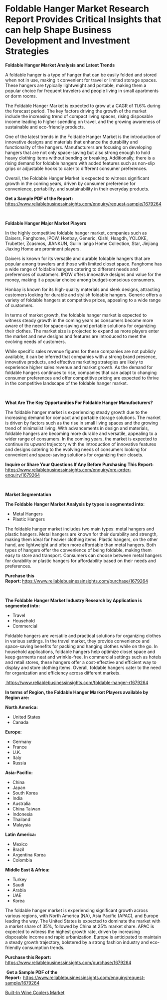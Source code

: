 <p><h1>Foldable Hanger Market Research Report Provides Critical Insights that can help Shape Business Development and Investment Strategies</h1></p><p><strong>Foldable Hanger Market Analysis and Latest Trends</strong></p>
<p><p>A foldable hanger is a type of hanger that can be easily folded and stored when not in use, making it convenient for travel or limited storage spaces. These hangers are typically lightweight and portable, making them a popular choice for frequent travelers and people living in small apartments or dorm rooms.</p><p>The Foldable Hanger Market is expected to grow at a CAGR of 11.6% during the forecast period. The key factors driving the growth of the market include the increasing trend of compact living spaces, rising disposable income leading to higher spending on travel, and the growing awareness of sustainable and eco-friendly products.</p><p>One of the latest trends in the Foldable Hanger Market is the introduction of innovative designs and materials that enhance the durability and functionality of the hangers. Manufacturers are focusing on developing hangers that are not only space-saving but also strong enough to hold heavy clothing items without bending or breaking. Additionally, there is a rising demand for foldable hangers with added features such as non-slip grips or adjustable hooks to cater to different consumer preferences.</p><p>Overall, the Foldable Hanger Market is expected to witness significant growth in the coming years, driven by consumer preference for convenience, portability, and sustainability in their everyday products.</p></p>
<p><strong>Get a Sample PDF of the Report:&nbsp;</strong> <a href="https://www.reliablebusinessinsights.com/enquiry/request-sample/1679264">https://www.reliablebusinessinsights.com/enquiry/request-sample/1679264</a></p>
<p>&nbsp;</p>
<p><strong>Foldable Hanger Major Market Players</strong></p>
<p><p>In the highly competitive foldable hanger market, companies such as Daixers, Fanghome, IPOW, Honbay, Generic, Qishi, Hsagdh, YOLOKE, Trubetter, Zcasmos, JIANKUN, Guilin Iango Home Collection, Star, Jinjiang Jiaxing Home are prominent players. </p><p>Daixers is known for its versatile and durable foldable hangers that are popular among travelers and those with limited closet space. Fanghome has a wide range of foldable hangers catering to different needs and preferences of customers. IPOW offers innovative designs and value for the money, making it a popular choice among budget-conscious consumers. </p><p>Honbay is known for its high-quality materials and sleek designs, attracting customers looking for durable and stylish foldable hangers. Generic offers a variety of foldable hangers at competitive prices, appealing to a wide range of customers. </p><p>In terms of market growth, the foldable hanger market is expected to witness steady growth in the coming years as consumers become more aware of the need for space-saving and portable solutions for organizing their clothes. The market size is projected to expand as more players enter the market and new designs and features are introduced to meet the evolving needs of customers.</p><p>While specific sales revenue figures for these companies are not publicly available, it can be inferred that companies with a strong brand presence, innovative products, and effective marketing strategies are likely to experience higher sales revenue and market growth. As the demand for foldable hangers continues to rise, companies that can adapt to changing consumer preferences and offer competitive pricing are expected to thrive in the competitive landscape of the foldable hanger market.</p></p>
<p>&nbsp;</p>
<p><strong>What Are The Key Opportunities For Foldable Hanger Manufacturers?</strong></p>
<p><p>The foldable hanger market is experiencing steady growth due to the increasing demand for compact and portable storage solutions. The market is driven by factors such as the rise in small living spaces and the growing trend of minimalist living. With advancements in design and materials, foldable hangers are becoming more durable and versatile, appealing to a wider range of consumers. In the coming years, the market is expected to continue its upward trajectory with the introduction of innovative features and designs catering to the evolving needs of consumers looking for convenient and space-saving solutions for organizing their closets.</p></p>
<p><strong>Inquire or Share Your Questions If Any Before Purchasing This Report:</strong> <a href="https://www.reliablebusinessinsights.com/enquiry/pre-order-enquiry/1679264">https://www.reliablebusinessinsights.com/enquiry/pre-order-enquiry/1679264</a></p>
<p>&nbsp;</p>
<p><strong>Market Segmentation</strong></p>
<p><strong>The Foldable Hanger Market Analysis by types is segmented into:</strong></p>
<p><ul><li>Metal Hangers</li><li>Plastic Hangers</li></ul></p>
<p><p>The foldable hanger market includes two main types: metal hangers and plastic hangers. Metal hangers are known for their durability and strength, making them ideal for heavier clothing items. Plastic hangers, on the other hand, are lightweight and often more affordable than metal hangers. Both types of hangers offer the convenience of being foldable, making them easy to store and transport. Consumers can choose between metal hangers for durability or plastic hangers for affordability based on their needs and preferences.</p></p>
<p><strong>Purchase this Report:&nbsp;</strong><a href="https://www.reliablebusinessinsights.com/purchase/1679264">https://www.reliablebusinessinsights.com/purchase/1679264</a></p>
<p>&nbsp;</p>
<p><strong>The Foldable Hanger Market Industry Research by Application is segmented into:</strong></p>
<p><ul><li>Travel</li><li>Household</li><li>Commercial</li></ul></p>
<p><p>Foldable hangers are versatile and practical solutions for organizing clothes in various settings. In the travel market, they provide convenience and space-saving benefits for packing and hanging clothes while on the go. In household applications, foldable hangers help optimize closet space and keep garments neat and wrinkle-free. In commercial settings such as hotels and retail stores, these hangers offer a cost-effective and efficient way to display and store clothing items. Overall, foldable hangers cater to the need for organization and efficiency across different markets.</p></p>
<p><a href="https://www.reliablebusinessinsights.com/foldable-hanger-r1679264">&nbsp;https://www.reliablebusinessinsights.com/foldable-hanger-r1679264</a></p>
<p><strong>In terms of Region, the Foldable Hanger Market Players available by Region are:</strong></p>
<p>
    <p> <strong> North America: </strong>
        <ul>
            <li>United States</li>
            <li>Canada</li>
        </ul>
        </p> 
    <p> <strong> Europe: </strong>
        <ul>
            <li>Germany</li>
            <li>France</li>
            <li>U.K.</li>
            <li>Italy</li>
            <li>Russia</li>
        </ul>
        </p> 
    <p> <strong> Asia-Pacific: </strong>
        <ul>
            <li>China</li>
            <li>Japan</li>
            <li>South Korea</li>
            <li>India</li>
            <li>Australia</li>
            <li>China Taiwan</li>
            <li>Indonesia</li>
            <li>Thailand</li>
            <li>Malaysia</li>
        </ul>
        </p> 
    <p> <strong> Latin America: </strong>
        <ul>
            <li>Mexico</li>
            <li>Brazil</li>
            <li>Argentina Korea</li>
            <li>Colombia</li>
        </ul>
        </p> 
    <p> <strong> Middle East & Africa: </strong>
        <ul>
            <li>Turkey</li>
            <li>Saudi</li>
            <li>Arabia</li>
            <li>UAE</li>
            <li>Korea</li>
        </ul>
    </p>
    </p>
<p><p>The foldable hanger market is experiencing significant growth across various regions, with North America (NA), Asia Pacific (APAC), and Europe leading the way. The United States is expected to dominate the market with a market share of 35%, followed by China at 25% market share. APAC is expected to witness the highest growth rate, driven by increasing disposable income and rapid urbanization. Europe is anticipated to maintain a steady growth trajectory, bolstered by a strong fashion industry and eco-friendly consumption trends.</p></p>
<p><strong>Purchase this Report: </strong><a href="https://www.reliablebusinessinsights.com/purchase/1679264">https://www.reliablebusinessinsights.com/purchase/1679264</a></p>
<p>&nbsp;<strong>Get a Sample PDF of the Report:&nbsp;&nbsp;</strong><a href="https://www.reliablebusinessinsights.com/enquiry/request-sample/1679264">https://www.reliablebusinessinsights.com/enquiry/request-sample/1679264</a></p>
<p><strong></strong></p>
<p><p><a href="https://github.com/AKSHATREPORTPRIME/Market-Research-Report-List-5/blob/main/built-in-wine-coolers-market.md">Built-In Wine Coolers Market</a></p></p>